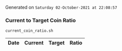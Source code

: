 Generated on `Saturday 02-October-2021 at 22:08:57`

### Current to Target Coin Ratio
`current_coin_ratio.sh`

Date|Current|Target|Ratio
---|---|---|---
